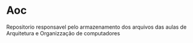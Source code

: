 # Aoc
Repositorio responsavel pelo armazenamento dos arquivos das aulas de Arquitetura e Organizzação de computadores 
